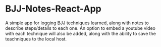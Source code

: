 # BJJ-Notes-React-App
A simple app for logging BJJ techniques learned, along with notes to describe steps/details to each one. 
An option to embed a youtube video with each technique will also be added, along with the ability to save the teachniques to the local host.
